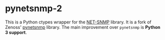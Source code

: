 # pynetsnmp-2

This is a Python ctypes wrapper for the [NET-SNMP](http://www.net-snmp.org/)
library. It is a fork of Zenoss'
[pynetsnmp](https://github.com/zenoss/pynetsnmp) library. The main improvement
over `pynetsnmp` is **Python 3 support**.
